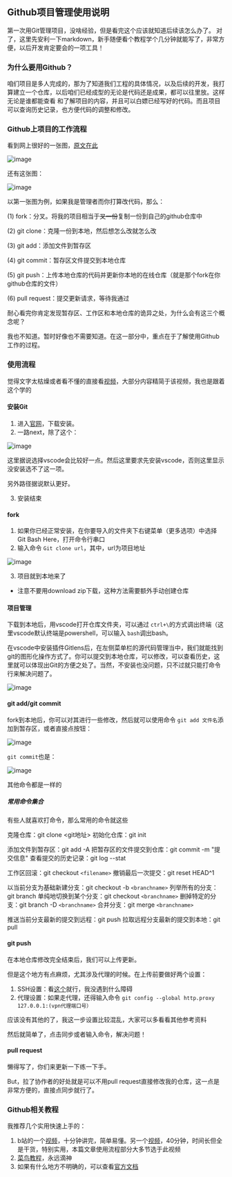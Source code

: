 ## Github项目管理使用说明

第一次用Git管理项目，没啥经验，但是看完这个应该就知道后续该怎么办了。
对了，这里先安利一下markdown，新手随便看个教程学个几分钟就能写了，非常方便，以后开发肯定要会的一项工具！

### 为什么要用Github？

咱们项目是多人完成的，那为了知道我们工程的具体情况，以及后续的开发，我打算建立一个仓库，以后咱们已经成型的无论是代码还是成果，都可以往里放。这样无论是谁都能查看
和了解项目的内容，并且可以白嫖已经写好的代码。而且项目可以查询历史记录，也方便代码的调整和修改。

### Github上项目的工作流程

看到网上很好的一张图，[原文在此](https://zhuanlan.zhihu.com/p/347918608)

![image](https://user-images.githubusercontent.com/76418804/211189209-c4e07702-4225-4139-b650-caf1429fb778.png)

还有这张图：

![image](https://user-images.githubusercontent.com/76418804/211189485-fc1c9a49-b62e-47f6-9012-fe361ed240b3.png)

以第一张图为例，如果我是管理者而你打算改代码，那么：

  (1) fork：分叉。将我的项目相当于~~叉一份~~复制一份到自己的github仓库中

  (2) git clone：克隆一份到本地，然后想怎么改就怎么改

  (3) git add：添加文件到暂存区

  (4) git commit：暂存区文件提交到本地仓库

  (5) git push：上传本地仓库的代码并更新你本地的在线仓库（就是那个fork在你github仓库的文件）

  (6) pull request：提交更新请求，等待我通过

耐心看完你肯定发现暂存区、工作区和本地仓库的诡异之处，为什么会有这三个概念呢？

我也不知道。暂时好像也不需要知道。在这一部分中，重点在于了解使用Github工作的过程。

### 使用流程

觉得文字太枯燥或者看不懂的直接看[视频](https://www.bilibili.com/video/BV1db4y1d79C/?spm_id_from=333.337.top_right_bar_window_default_collection.content.click&vd_source=2496b4033bb7934a9c794f73f3b41282)，大部分内容精简于该视频，我也是跟着这个学的

#### 安装Git

1. 进入[官网](https://git-scm.com/)，下载安装。
2. 一路next，除了这个：

![image](https://user-images.githubusercontent.com/76418804/211198749-94bdb14b-2839-49c6-89b5-d53a1400f3df.png)

这里据说选择vscode会比较好一点。然后这里要求先安装vscode，否则这里显示没安装选不了这一项。

另外路径据说默认更好。

3. 安装结束

#### fork

1. 如果你已经正常安装，在你要导入的文件夹下右键菜单（更多选项）中选择 Git Bash Here，打开命令行串口
2. 输入命令 `Git clone url`，其中，url为项目地址

![image](https://user-images.githubusercontent.com/76418804/211199287-e4125f3b-c56c-4b5c-a070-410bab0bf9aa.png)

3. 项目就到本地来了

* 注意不要用download zip下载，这种方法需要额外手动创建仓库

#### 项目管理

下载到本地后，用vscode打开仓库文件夹，可以通过 `ctrl+\`的方式调出终端（这里vscode默认终端是powershell，可以输入 `bash`调出bash。

在vscode中安装插件Gitlens后，在左侧菜单栏的源代码管理当中，我们就能找到git的图形化操作方式了。你可以提交到本地仓库，可以修改，可以查看历史，这里就可以体现出Git的方便之处了。当然，不安装也没问题，只不过就只能打命令行来解决问题了。

![image](https://user-images.githubusercontent.com/76418804/211201355-e006fb43-72e4-4a6f-a7e3-02cd94eb4648.png)

#### git add/git commit

fork到本地后，你可以对其进行一些修改，然后就可以使用命令 `git add 文件名`添加到暂存区，或者直接点按钮：

![image](https://user-images.githubusercontent.com/76418804/211201472-8004b4c0-6ecc-483b-a3fc-9e5be07df29b.png)

`git commit`也是：

![image](https://user-images.githubusercontent.com/76418804/211201828-c7aa7512-dddb-4c44-8d84-e20270d4eaed.png)

其他命令都是一样的

##### 常用命令集合

有些人就喜欢打命令，那么常用的命令就这些

克隆仓库：git clone <git地址>
初始化仓库：git init

添加文件到暂存区：git add -A
把暂存区的文件提交到仓库：git commit -m "提交信息"
查看提交的历史记录：git log --stat

工作区回滚：git checkout `<filename>`
撤销最后一次提交：git reset HEAD^1

以当前分支为基础新建分支：git checkout -b `<branchname>`
列举所有的分支：git branch
单纯地切换到某个分支：git checkout `<branchname>`
删掉特定的分支：git branch -D `<branchname>`
合并分支：git merge `<branchname>`

推送当前分支最新的提交到远程：git push
拉取远程分支最新的提交到本地：git pull

#### git push

在本地仓库修改完全结束后，我们可以上传更新。

但是这个地方有点麻烦，尤其涉及代理的时候。在上传前要做好两个设置：

1. SSH设置：看[这个](https://www.jianshu.com/p/3f4b2ede5a93)就行，我没遇到什么障碍
2. 代理设置：如果走代理，还得输入命令 `git config --global http.proxy 127.0.0.1:(vpn代理端口号）`

应该没有其他的了，我这一步设置比较混乱，大家可以多看看其他参考资料

然后就简单了，点击同步或者输入命令，解决问题！

#### pull request

懒得写了，你们来更新一下练一下手。

But，拉了协作者的好处就是可以不用pull request直接修改我的仓库，这一点是非常方便的，直接点同步就行了。

### Github相关教程

我推荐几个实用快速上手的：

1. b站的一个[视频](https://www.bilibili.com/video/BV1yo4y1d7UK/?spm_id_from=333.337.search-card.all.click&vd_source=2496b4033bb7934a9c794f73f3b41282)，十分钟讲完，简单易懂。另一个[视频](https://www.bilibili.com/video/BV1db4y1d79C/?vd_source=2496b4033bb7934a9c794f73f3b41282)，40分钟，时间长但全是干货，特别实用，本篇文章使用流程部分大多节选于此视频
2. [菜鸟教程](https://www.runoob.com/git/git-tutorial.html)，永远滴神
3. 如果有什么地方不明确的，可以查看[官方文档](https://docs.github.com/)
